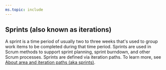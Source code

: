 ```yaml
---
ms.topic: include
---
```

 
## Sprints (also known as iterations) 
A sprint is a time period of usually two to three weeks that's used to group work items to be completed during that time period. Sprints are used in Scrum methods to support sprint planning, sprint burndown, and other Scrum processes. Sprints are defined via iteration paths. To learn more, see [About area and iteration paths (aka sprints)](/azure/devops/organizations/settings/about-areas-iterations).